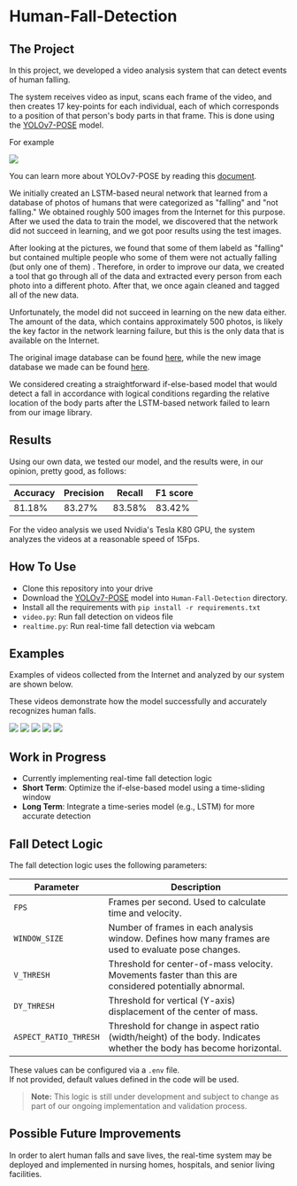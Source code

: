 # Human-Fall-Detection

## The Project

In this project, we developed a video analysis system that can detect events of human falling.

The system receives video as input, scans each frame of the video, and then creates 17 key-points for each individual, each of which corresponds to a position of that person's body parts in that frame. This is done using the [YOLOv7-POSE](https://github.com/WongKinYiu/yolov7/tree/pose "YOLOv7-POSE") model.

For example

![](https://github.com/bakshtb/Human-Fall-Detection/blob/master/Mydata/keypoints-example.png)

You can learn more about YOLOv7-POSE by reading this [document](https://arxiv.org/ftp/arxiv/papers/2204/2204.06806.pdf "document").

We initially created an LSTM-based neural network that learned from a database of photos of humans that were categorized as "falling" and "not falling."
We obtained roughly 500 images from the Internet for this purpose.
After we used the data to train the model, we discovered that the network did not succeed in learning, and we got poor results using the test images.

After looking at the pictures, we found that some of them labeld as "falling" but contained multiple people who some of them were not actually falling (but only one of them) . Therefore, in order to improve our data, we created a tool that go through all of the data and extracted every person from each photo into a different photo. After that, we once again cleaned and tagged all of the new data.

Unfortunately, the model did not succeed in learning on the new data either.
The amount of the data, which contains approximately 500 photos, is likely the key factor in the network learning failure, but this is the only data that is available on the Internet.

The original image database can be found [here](https://github.com/bakshtb/Human-Fall-Detection/tree/master/fall_dataset/old "here"), while the new image database we made can be found [here](https://github.com/bakshtb/Human-Fall-Detection/tree/master/fall_dataset/images "here").


We considered creating a straightforward if-else-based model that would detect a fall in accordance with logical conditions regarding the relative location of the body parts after the LSTM-based network failed to learn from our image library.

## Results

Using our own data, we tested our model, and the results were, in our opinion, pretty good, as follows:

| Accuracy  | Precision | Recall | F1 score |
| ------------- | ------------- | ------------- | ------------- |
|  81.18%  | 83.27% | 83.58%  | 83.42%  |

For the video analysis we used Nvidia's Tesla K80 GPU, the system analyzes the videos at a reasonable speed of 15Fps.

## How To Use
- Clone this repository into your drive
- Download the [YOLOv7-POSE](https://github.com/WongKinYiu/yolov7/releases/download/v0.1/yolov7-w6-pose.pt "YOLOv7-POSE") model into `Human-Fall-Detection` directory.
- Install all the requirements with `pip install -r requirements.txt`
- `video.py`: Run fall detection on videos file
- `realtime.py`: Run real-time fall detection via webcam


## Examples
Examples of videos collected from the Internet and analyzed by our system are shown below.

These videos demonstrate how the model successfully and accurately recognizes human falls.

![](https://github.com/bakshtb/Human-Fall-Detection/blob/master/fall_dataset/results/video_1_keypoint.gif)
![](https://github.com/bakshtb/Human-Fall-Detection/blob/master/fall_dataset/results/video_2_keypoint.gif)
![](https://github.com/bakshtb/Human-Fall-Detection/blob/master/fall_dataset/results/video_4_keypoint.gif)
![](https://github.com/bakshtb/Human-Fall-Detection/blob/master/fall_dataset/results/video_5_keypoint.gif)
![](https://github.com/bakshtb/Human-Fall-Detection/blob/master/fall_dataset/results/video_6_keypoint.gif)

## Work in Progress
- Currently implementing real-time fall detection logic
- **Short Term**: Optimize the if-else-based model using a time-sliding window
- **Long Term**: Integrate a time-series model (e.g., LSTM) for more accurate detection

## Fall Detect Logic
The fall detection logic uses the following parameters:

| Parameter              | Description |
|------------------------|-------------|
| `FPS`                 | Frames per second. Used to calculate time and velocity. |
| `WINDOW_SIZE`         | Number of frames in each analysis window. Defines how many frames are used to evaluate pose changes. |
| `V_THRESH`            | Threshold for center-of-mass velocity. Movements faster than this are considered potentially abnormal. |
| `DY_THRESH`           | Threshold for vertical (Y-axis) displacement of the center of mass. |
| `ASPECT_RATIO_THRESH` | Threshold for change in aspect ratio (width/height) of the body. Indicates whether the body has become horizontal. |

These values can be configured via a `.env` file.  
If not provided, default values defined in the code will be used.

> **Note:** This logic is still under development and subject to change as part of our ongoing implementation and validation process.


## Possible Future Improvements

In order to alert human falls and save lives, the real-time system may be deployed and implemented in nursing homes, hospitals, and senior living facilities.


